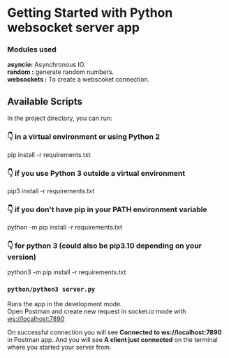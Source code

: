 # Getting Started with Python websocket server app

### Modules used

**asyncio:** Asynchronous IO.\
**random :** generate random numbers.\
**websockets :** To create a webscoket connection.

## Available Scripts

In the project directory, you can run:

### 👇️ in a virtual environment or using Python 2

pip install -r requirements.txt

### 👇️ if you use Python 3 outside a virtual environment

pip3 install -r requirements.txt

### 👇️ if you don't have pip in your PATH environment variable

python -m pip install -r requirements.txt

### 👇️ for python 3 (could also be pip3.10 depending on your version)

python3 -m pip install -r requirements.txt

### `python/python3 server.py`

Runs the app in the development mode.\
Open Postman and create new request in socket.io mode with [ws://localhost:7890](ws://localhost:7890)

On successful connection you will see **Connected to ws://localhost:7890** in Postman app.
And you will see **A client just connected** on the terminal where you started your server from.
